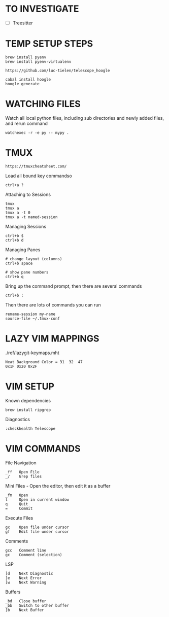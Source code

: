 TO INVESTIGATE
==============

- [ ] Treesitter



TEMP SETUP STEPS
================


    brew install pyenv
    brew install pyenv-virtualenv

    https://github.com/luc-tielen/telescope_hoogle

    cabal install hoogle
    hoogle generate


WATCHING FILES
==============

Watch all local python files, including sub directories and newly added files, and rerun command 

    watchexec -r -e py -- mypy .


    





TMUX
==================

    https://tmuxcheatsheet.com/

Load all bound key commandso

    ctrl+a ?


Attaching to Sessions

    tmux
    tmux a
    tmux a -t 0
    tmux a -t named-session

Managing Sessions
  
    ctrl+b $
    ctrl+b d



Managing Panes

    # change layout (columns)
    ctrl+b space

    # show pane numbers
    ctrl+b q



Bring up the command prompt, then there are several commands

    ctrl+b :

Then there are lots of commands you can run

    rename-session my-name
    source-file ~/.tmux-conf


LAZY VIM MAPPINGS
==================

./ref/lazygit-keymaps.mht





    Neat Background Color = 31	32	47
    0x1F 0x20 0x2F



VIM SETUP
============


Known dependencies

    brew install ripgrep


Diagnostics

    :checkhealth Telescope


VIM COMMANDS
============


File Navigation

    _ff   Open File
    _/    Grep files

Mini Files - Open the editor, then edit it as a buffer

    _fm   Open
    l     Open in current window
    q     Quit
    =     Commit

Execute Files

    gx    Open file under cursor
    gf    Edit file under cursor


Comments

    gcc   Comment line
    gc    Comment (selection)

LSP

    ]d    Next Diagnostic
    ]e    Next Error
    ]w    Next Warning

Buffers

    _bd   Close buffer
    _bb   Switch to other buffer
    ]b    Next Buffer
